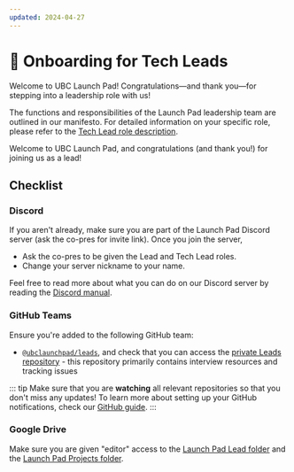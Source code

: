 ```yaml
---
updated: 2024-04-27
---
```


# 🎉 Onboarding for Tech Leads

Welcome to UBC Launch Pad! Congratulations—and thank you—for stepping into a leadership role with us!

The functions and responsibilities of the Launch Pad leadership team are outlined in our manifesto. For detailed information on your specific role, please refer to the [Tech Lead role description](../recruitment/tech-lead.md).

Welcome to UBC Launch Pad, and congratulations (and thank you!) for joining us as a lead!

## Checklist

### Discord

If you aren't already, make sure you are part of the Launch Pad Discord server (ask the co-pres for invite link). Once you join the server,

- Ask the co-pres to be given the Lead and Tech Lead roles.
- Change your server nickname to your name.

Feel free to read more about what you can do on our Discord server by reading the [Discord manual](../tools/discord.md).

### GitHub Teams

Ensure you're added to the following GitHub team:

- [`@ubclaunchpad/leads`](https://github.com/orgs/ubclaunchpad/teams/leads), and check that you can access the [private Leads repository](https://github.com/ubclaunchpad/leads) - this repository primarily contains interview resources and tracking issues

::: tip
Make sure that you are **watching** all relevant repositories so that you don't miss any updates! To learn more about setting up your GitHub notifications, check our [GitHub guide](../tools/github.md#setting-up-notifications).
:::

### Google Drive

Make sure you are given "editor" access to the [Launch Pad Lead folder](https://drive.google.com/drive/u/0/folders/1hgPcUC_DrFMmzZ04pBSlZFig4v9AbTuv) and the [Launch Pad Projects folder](https://drive.google.com/drive/u/0/folders/18piFDBdAUuZAOf9xOgpf2_HBUuVNae0S).
